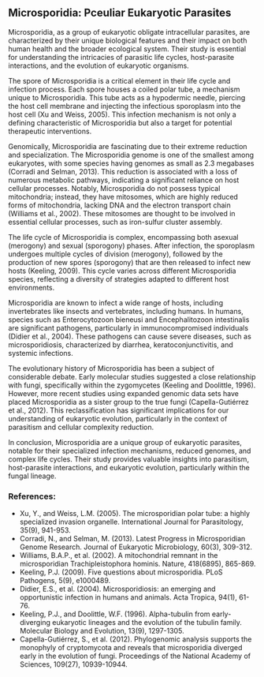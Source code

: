 ## Microsporidia: Pceuliar Eukaryotic Parasites

Microsporidia, as a group of eukaryotic obligate intracellular parasites, are characterized by their unique biological features and their impact on both human health and the broader ecological system. Their study is essential for understanding the intricacies of parasitic life cycles, host-parasite interactions, and the evolution of eukaryotic organisms.

The spore of Microsporidia is a critical element in their life cycle and infection process. Each spore houses a coiled polar tube, a mechanism unique to Microsporidia. This tube acts as a hypodermic needle, piercing the host cell membrane and injecting the infectious sporoplasm into the host cell (Xu and Weiss, 2005). This infection mechanism is not only a defining characteristic of Microsporidia but also a target for potential therapeutic interventions.

Genomically, Microsporidia are fascinating due to their extreme reduction and specialization. The Microsporidia genome is one of the smallest among eukaryotes, with some species having genomes as small as 2.3 megabases (Corradi and Selman, 2013). This reduction is associated with a loss of numerous metabolic pathways, indicating a significant reliance on host cellular processes. Notably, Microsporidia do not possess typical mitochondria; instead, they have mitosomes, which are highly reduced forms of mitochondria, lacking DNA and the electron transport chain (Williams et al., 2002). These mitosomes are thought to be involved in essential cellular processes, such as iron-sulfur cluster assembly.

The life cycle of Microsporidia is complex, encompassing both asexual (merogony) and sexual (sporogony) phases. After infection, the sporoplasm undergoes multiple cycles of division (merogony), followed by the production of new spores (sporogony) that are then released to infect new hosts (Keeling, 2009). This cycle varies across different Microsporidia species, reflecting a diversity of strategies adapted to different host environments.

Microsporidia are known to infect a wide range of hosts, including invertebrates like insects and vertebrates, including humans. In humans, species such as Enterocytozoon bieneusi and Encephalitozoon intestinalis are significant pathogens, particularly in immunocompromised individuals (Didier et al., 2004). These pathogens can cause severe diseases, such as microsporidiosis, characterized by diarrhea, keratoconjunctivitis, and systemic infections.

The evolutionary history of Microsporidia has been a subject of considerable debate. Early molecular studies suggested a close relationship with fungi, specifically within the zygomycetes (Keeling and Doolittle, 1996). However, more recent studies using expanded genomic data sets have placed Microsporidia as a sister group to the true fungi (Capella-Gutiérrez et al., 2012). This reclassification has significant implications for our understanding of eukaryotic evolution, particularly in the context of parasitism and cellular complexity reduction.

In conclusion, Microsporidia are a unique group of eukaryotic parasites, notable for their specialized infection mechanisms, reduced genomes, and complex life cycles. Their study provides valuable insights into parasitism, host-parasite interactions, and eukaryotic evolution, particularly within the fungal lineage.

### References:

- Xu, Y., and Weiss, L.M. (2005). The microsporidian polar tube: a highly specialized invasion organelle. International Journal for Parasitology, 35(9), 941-953.
- Corradi, N., and Selman, M. (2013). Latest Progress in Microsporidian Genome Research. Journal of Eukaryotic Microbiology, 60(3), 309-312.
- Williams, B.A.P., et al. (2002). A mitochondrial remnant in the microsporidian Trachipleistophora hominis. Nature, 418(6895), 865-869.
- Keeling, P.J. (2009). Five questions about microsporidia. PLoS Pathogens, 5(9), e1000489.
- Didier, E.S., et al. (2004). Microsporidiosis: an emerging and opportunistic infection in humans and animals. Acta Tropica, 94(1), 61-76.
- Keeling, P.J., and Doolittle, W.F. (1996). Alpha-tubulin from early-diverging eukaryotic lineages and the evolution of the tubulin family. Molecular Biology and Evolution, 13(9), 1297-1305.
- Capella-Gutiérrez, S., et al. (2012). Phylogenomic analysis supports the monophyly of cryptomycota and reveals that microsporidia diverged early in the evolution of fungi. Proceedings of the National Academy of Sciences, 109(27), 10939-10944.
